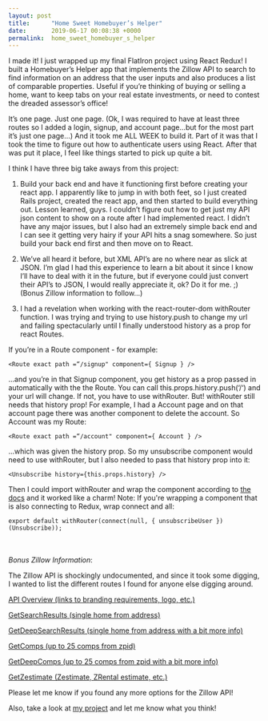 ```yaml
---
layout: post
title:      "Home Sweet Homebuyer’s Helper"
date:       2019-06-17 00:08:38 +0000
permalink:  home_sweet_homebuyer_s_helper
---
```



I made it!  I just wrapped up my final FlatIron project using React Redux!  I built a Homebuyer’s Helper app that implements the Zillow API to search to find information on an address that the user inputs and also produces a list of comparable properties.  Useful if you’re thinking of buying or selling a home, want to keep tabs on your real estate investments, or need to contest the dreaded assessor’s office!

It’s one page.  Just one page.  (Ok, I was required to have at least three routes so I added a login, signup, and account page…but for the most part it’s just one page…)  And it took me ALL WEEK to build it.  Part of it was that I took the time to figure out how to authenticate users using React.  After that was put it place, I feel like things started to pick up quite a bit.

I think I have three big take aways from this project:
1. Build your back end and have it functioning first before creating your react app.  I apparently like to jump in with both feet, so I just created Rails project, created the react app, and then started to build everything out.  Lesson learned, guys.  I couldn’t figure out how to get just my API json content to show on a route after I had implemented react.  I didn’t have any major issues, but I also had an extremely simple back end and I can see it getting very hairy if your API hits a snag somewhere.  So just build your back end first and then move on to React.

2. We’ve all heard it before, but XML API’s are no where near as slick at JSON.  I’m glad I had this experience to learn a bit about it since I know I’ll have to deal with it in the future, but if everyone could just convert their API’s to JSON, I would really appreciate it, ok?  Do it for me. ;)
(Bonus Zillow information to follow...)

3. I had a revelation when working with the react-router-dom withRouter function.  I was trying and trying to use history.push to change my url and failing spectacularly until I finally understood history as a prop for react Routes.

If you’re in a Route component - for example: 

```<Route exact path =“/signup" component={ Signup } />```

...and you’re in that Signup component, you get history as a prop passed in automatically with the the Route.  You can call this.props.history.push(‘/‘) and your url will change.
If not, you have to use withRouter.  But!  withRouter still needs that history prop!  For example, I had a Account page and on that account page there was another component to delete the account.  So Account was my Route:

```<Route exact path =“/account" component={ Account } />```

...which was given the history prop.  So my unsubscribe component would need to use withRouter, but I also needed to pass that history prop into it:

```<Unsubscribe history={this.props.history} />```

Then I could import withRouter and wrap the component according to [the docs](https://github.com/ReactTraining/react-router/blob/master/packages/react-router/docs/api/withRouter.md)
and it worked like a charm!
Note:  If you're wrapping a component that is also connecting to Redux, wrap connect and all:

```export default withRouter(connect(null, { unsubscribeUser })(Unsubscribe));```
<br>
<br>
<br>

*Bonus Zillow Information*:

The Zillow API is shockingly undocumented, and since it took some digging, I wanted to list the different routes I found for anyone else digging around.

[API Overview (links to branding requirements, logo, etc.)](https://www.zillow.com/howto/api/APIOverview.htm)

[GetSearchResults (single home from address)](https://www.zillow.com/howto/api/GetSearchResults.htm)

[GetDeepSearchResults (single home from address with a bit more info)](https://www.zillow.com/howto/api/GetDeepSearchResults.htm)

[GetComps (up to 25 comps from zpid)](https://www.zillow.com/howto/api/GetComps.htm)

[GetDeepComps (up to 25 comps from zpid with a bit more info)](https://www.zillow.com/howto/api/GetDeepComps.htm)

[GetZestimate (Zestimate, ZRental estimate, etc.)](https://www.zillow.com/howto/api/GetZestimate.htm)

Please let me know if you found any more options for the Zillow API!

Also, take a look at [my project](https://github.com/LLHolmes/relocation-helper) and let me know what you think!
